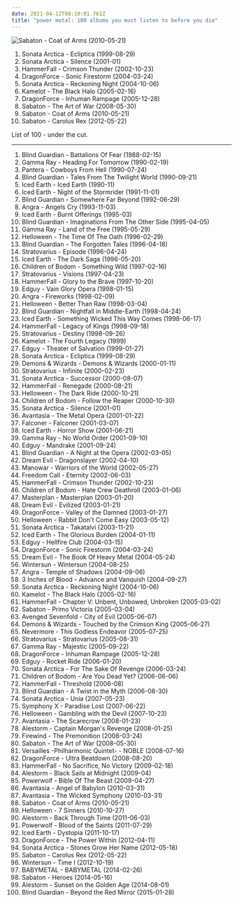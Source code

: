 ```yaml
---
date: 2021-04-12T08:10:01.761Z
title: "power metal: 100 albums you must listen to before you die"
---
```

![Sabaton - Coat of Arms (2010-05-21)](https://img.discogs.com/7-kMUmFdSyBS3gp0q5PgjHxrukA=/fit-in/310x300/filters:strip_icc():format(jpeg):mode_rgb():quality(90)/discogs-images/R-6408030-1418487180-9766.jpeg.jpg "Sabaton - Coat of Arms (2010-05-21)")
<ol class="albums">
<li data-cover="https://img.discogs.com/CaR0hAGxYwdPJprJhqkSijrOI4M=/fit-in/600x600/filters:strip_icc():format(jpeg):mode_rgb():quality(90)/discogs-images/R-9148979-1475657931-8185.jpeg.jpg" data-tags="power metal" role="button">Sonata Arctica - Ecliptica (1999-08-29)</li>
<li data-cover="https://img.discogs.com/NE8MbLeSqyI38QRActTLCnKZhgY=/fit-in/600x540/filters:strip_icc():format(jpeg):mode_rgb():quality(90)/discogs-images/R-4196283-1358239561-7690.jpeg.jpg" data-tags="power metal" role="button">Sonata Arctica - Silence (2001-01)</li>
<li data-cover="https://img.discogs.com/1-vKmbyVlW9TN7B4y9NS6WEd-zs=/fit-in/600x525/filters:strip_icc():format(jpeg):mode_rgb():quality(90)/discogs-images/R-8359429-1460066424-8916.jpeg.jpg" data-tags="power metal, heavy metal" role="button">HammerFall - Crimson Thunder (2002-10-23)</li>
<li data-cover="http://coverartarchive.org/release/9f34075b-ed8f-4582-bc65-29c8cd0dd662/13245906998-500.jpg" data-tags="power metal" role="button">DragonForce - Sonic Firestorm (2004-03-24)</li>
<li data-cover="https://img.discogs.com/NE8MbLeSqyI38QRActTLCnKZhgY=/fit-in/600x540/filters:strip_icc():format(jpeg):mode_rgb():quality(90)/discogs-images/R-4196283-1358239561-7690.jpeg.jpg" data-tags="power metal" role="button">Sonata Arctica - Reckoning Night (2004-10-06)</li>
<li data-cover="https://img.discogs.com/ZUZ86A3lUZawBsMX0zAAvQHU3h8=/fit-in/600x525/filters:strip_icc():format(jpeg):mode_rgb():quality(90)/discogs-images/R-4585588-1369145138-1043.jpeg.jpg" data-tags="power metal" role="button">Kamelot - The Black Halo (2005-02-16)</li>
<li data-cover="http://coverartarchive.org/release/0c651f89-8875-411a-b9cf-176d3056d79d/4621307167-500.jpg" data-tags="power metal" role="button">DragonForce - Inhuman Rampage (2005-12-28)</li>
<li data-cover="http://coverartarchive.org/release/bcb0bdfc-1a99-4478-9002-d6ab9e7353cc/24486169115-500.jpg" data-tags="power metal" role="button">Sabaton - The Art of War (2008-05-30)</li>
<li data-cover="https://img.discogs.com/7-kMUmFdSyBS3gp0q5PgjHxrukA=/fit-in/310x300/filters:strip_icc():format(jpeg):mode_rgb():quality(90)/discogs-images/R-6408030-1418487180-9766.jpeg.jpg" data-tags="power metal" role="button">Sabaton - Coat of Arms (2010-05-21)</li>
<li data-cover="http://coverartarchive.org/release/714ae6d3-196b-4c92-9825-797ddbb104af/12224155771-500.jpg" data-tags="power metal" role="button">Sabaton - Carolus Rex (2012-05-22)</li>
</ol>
List of 100 - under the cut.
<!-- more -->

_________________

<ol class="albums">
<li data-cover="http://coverartarchive.org/release/7365bb36-ce85-4472-9cd2-8aaf6e793e6e/7844379965-500.jpg" data-tags="speed metal" role="button">
Blind Guardian - Battalions Of Fear (1988-02-15)
</li>
<li data-cover="https://img.discogs.com/H7tCONZEF37aU5bk4T2kIMTNnbE=/fit-in/600x592/filters:strip_icc():format(jpeg):mode_rgb():quality(90)/discogs-images/R-11096505-1509797188-8988.jpeg.jpg" data-tags="power metal" role="button">
Gamma Ray - Heading For Tomorrow (1990-02-19)
</li>
<li data-cover="http://coverartarchive.org/release/d3b576ce-d867-4f65-8c7d-127da06b41a7/1211399834-500.jpg" data-tags="thrash metal, groove metal" role="button">
Pantera - Cowboys From Hell (1990-07-24)
</li>
<li data-cover="http://coverartarchive.org/release/ae908c04-9df5-4f10-8036-95c6733e2aa5/1280872808-500.jpg" data-tags="power metal" role="button">
Blind Guardian - Tales From The Twilight World (1990-09-21)
</li>
<li data-cover="https://img.discogs.com/Yrw5riiqgi8_R9X8mhYGqKxE2Fg=/fit-in/300x300/filters:strip_icc():format(jpeg):mode_rgb():quality(90)/discogs-images/R-5951190-1407186042-3873.jpeg.jpg" data-tags="power metal, thrash metal" role="button">
Iced Earth - Iced Earth (1990-11)
</li>
<li data-cover="http://coverartarchive.org/release/c31686ee-fa0c-3768-9339-09e913147253/1282237285-500.jpg" data-tags="power metal, heavy metal, thrash metal" role="button">
Iced Earth - Night of the Stormrider (1991-11-01)
</li>
<li data-cover="http://coverartarchive.org/release/99ea0a72-1d34-4172-95d9-36c8f305ab12/27527815932-500.jpg" data-tags="power metal" role="button">
Blind Guardian - Somewhere Far Beyond (1992-06-29)
</li>
<li data-cover="http://coverartarchive.org/release/050e7238-9751-4521-91b6-89c672eac590/6734728782-500.jpg" data-tags="power metal" role="button">
Angra - Angels Cry (1993-11-03)
</li>
<li data-cover="http://coverartarchive.org/release/8ed7f38a-8560-3b38-9929-e16a068ec713/7490434909-500.jpg" data-tags="power metal, heavy metal" role="button">
Iced Earth - Burnt Offerings (1995-03)
</li>
<li data-cover="http://coverartarchive.org/release/de0d36bc-fce4-4e93-afd1-08f9ebbdd775/6867304773-500.jpg" data-tags="power metal" role="button">
Blind Guardian - Imaginations From The Other Side (1995-04-05)
</li>
<li data-cover="http://coverartarchive.org/release/b77474b9-d4a5-4e54-9376-376be8f91e37/10070900174-500.jpg" data-tags="power metal" role="button">
Gamma Ray - Land of the Free (1995-05-29)
</li>
<li data-cover="https://img.discogs.com/vbdrkLzTvR2_GgbnxsKrDAbI91U=/fit-in/476x476/filters:strip_icc():format(jpeg):mode_rgb():quality(90)/discogs-images/R-4913814-1391351829-7493.jpeg.jpg" data-tags="power metal" role="button">
Helloween - The Time Of The Oath (1996-02-29)
</li>
<li data-cover="http://coverartarchive.org/release/e4a4e75b-18cf-3da8-92e8-6dc0be5a9918/7844681438-500.jpg" data-tags="power metal" role="button">
Blind Guardian - The Forgotten Tales (1996-04-18)
</li>
<li data-cover="https://img.discogs.com/Ehg1UWIR2LOFYC-zR-eaywAAbik=/fit-in/600x918/filters:strip_icc():format(jpeg):mode_rgb():quality(90)/discogs-images/R-6774225-1443346722-5599.jpeg.jpg" data-tags="power metal" role="button">
Stratovarius - Episode (1996-04-24)
</li>
<li data-cover="https://img.discogs.com/WeOpxeolCLMCOCFdIDxAM5TCnOk=/fit-in/600x516/filters:strip_icc():format(jpeg):mode_rgb():quality(90)/discogs-images/R-6092807-1446529825-4734.jpeg.jpg" data-tags="power metal" role="button">
Iced Earth - The Dark Saga (1996-05-20)
</li>
<li data-cover="http://coverartarchive.org/release/9ff322ef-5dac-4129-b67a-b101c30efaca/4259294119-500.jpg" data-tags="melodic death metal" role="button">
Children of Bodom - Something Wild (1997-02-16)
</li>
<li data-cover="https://img.discogs.com/rGk8JZTbq0cMG--FXbNcLhoGGGU=/fit-in/600x600/filters:strip_icc():format(jpeg):mode_rgb():quality(90)/discogs-images/R-467847-1529268889-6877.jpeg.jpg" data-tags="power metal" role="button">
Stratovarius - Visions (1997-04-23)
</li>
<li data-cover="https://img.discogs.com/zgQnPXdX_1IGwYpZaGUJ-15VAUw=/fit-in/600x600/filters:strip_icc():format(jpeg):mode_rgb():quality(90)/discogs-images/R-6296588-1585598536-4340.jpeg.jpg" data-tags="power metal" role="button">
HammerFall - Glory to the Brave (1997-10-20)
</li>
<li data-cover="https://img.discogs.com/fQnwI0aU_V5W90p504QELel7gsQ=/fit-in/600x589/filters:strip_icc():format(jpeg):mode_rgb():quality(90)/discogs-images/R-614448-1328826638.jpeg.jpg" data-tags="power metal" role="button">
Edguy - Vain Glory Opera (1998-01-15)
</li>
<li data-cover="https://img.discogs.com/aBvKEmTJVHuAUJwPP97OzhHzYeE=/fit-in/400x400/filters:strip_icc():format(jpeg):mode_rgb():quality(90)/discogs-images/R-3524203-1411202068-9110.jpeg.jpg" data-tags="power metal" role="button">
Angra - Fireworks (1998-02-09)
</li>
<li data-cover="https://img.discogs.com/67KhfobdL38psLKIIgP-HYS-fcI=/fit-in/600x524/filters:strip_icc():format(jpeg):mode_rgb():quality(90)/discogs-images/R-2417358-1482019010-1004.jpeg.jpg" data-tags="power metal" role="button">
Helloween - Better Than Raw (1998-03-04)
</li>
<li data-cover="http://coverartarchive.org/release/79a304b8-b5bc-4a61-82ac-6865cc67ee22/5453504019-500.jpg" data-tags="power metal" role="button">
Blind Guardian - Nightfall in Middle-Earth (1998-04-24)
</li>
<li data-cover="http://coverartarchive.org/release/a5c27001-6dba-31a8-9f71-d50d89b0348b/7450806557-500.jpg" data-tags="power metal, heavy metal" role="button">
Iced Earth - Something Wicked This Way Comes (1998-06-17)
</li>
<li data-cover="http://coverartarchive.org/release/f49c361e-fbac-4aac-b11d-a79dc7a8be73/1282074689-500.jpg" data-tags="power metal" role="button">
HammerFall - Legacy of Kings (1998-09-18)
</li>
<li data-cover="http://coverartarchive.org/release/3186a249-7d7a-495b-95c3-901877ed72c8/2137862723-500.jpg" data-tags="power metal" role="button">
Stratovarius - Destiny (1998-09-26)
</li>
<li data-cover="https://img.discogs.com/cUmOFPztRdAG2wv6wUYEemsptc0=/fit-in/306x500/filters:strip_icc():format(jpeg):mode_rgb():quality(90)/discogs-images/R-7110308-1433935129-1882.jpeg.jpg" data-tags="power metal" role="button">
Kamelot - The Fourth Legacy (1999)
</li>
<li data-cover="https://img.discogs.com/3R3MKE3t6Lf4Zn33WCjCe7jlHlU=/fit-in/500x500/filters:strip_icc():format(jpeg):mode_rgb():quality(90)/discogs-images/R-4520380-1367216737-2419.jpeg.jpg" data-tags="power metal" role="button">
Edguy - Theater of Salvation (1999-01-27)
</li>
<li data-cover="https://img.discogs.com/CaR0hAGxYwdPJprJhqkSijrOI4M=/fit-in/600x600/filters:strip_icc():format(jpeg):mode_rgb():quality(90)/discogs-images/R-9148979-1475657931-8185.jpeg.jpg" data-tags="power metal" role="button">
Sonata Arctica - Ecliptica (1999-08-29)
</li>
<li data-cover="https://img.discogs.com/DUuhcvDX-7L4TO6vwxhwHY79VtQ=/fit-in/600x596/filters:strip_icc():format(jpeg):mode_rgb():quality(90)/discogs-images/R-14373443-1573229582-5890.jpeg.jpg" data-tags="power metal" role="button">
Demons & Wizards - Demons & Wizards (2000-01-11)
</li>
<li data-cover="http://coverartarchive.org/release/82550065-2f56-4a1c-8b2a-c0362d499c05/1121197212-500.jpg" data-tags="power metal" role="button">
Stratovarius - Infinite (2000-02-23)
</li>
<li data-cover="http://coverartarchive.org/release/494fd0f7-5cb4-4e69-a1ad-f6df305e0ff6/8691948897-500.jpg" data-tags="power metal" role="button">
Sonata Arctica - Successor (2000-08-07)
</li>
<li data-cover="https://img.discogs.com/zgQnPXdX_1IGwYpZaGUJ-15VAUw=/fit-in/600x600/filters:strip_icc():format(jpeg):mode_rgb():quality(90)/discogs-images/R-6296588-1585598536-4340.jpeg.jpg" data-tags="power metal" role="button">
HammerFall - Renegade (2000-08-21)
</li>
<li data-cover="http://coverartarchive.org/release/351e5578-2bdd-452e-b4ba-b2d13518eeb1/6834755855-500.jpg" data-tags="power metal" role="button">
Helloween - The Dark Ride (2000-10-21)
</li>
<li data-cover="https://img.discogs.com/Iuh_3hhVbLW2FRcA4SxICKl_OzA=/fit-in/600x600/filters:strip_icc():format(jpeg):mode_rgb():quality(90)/discogs-images/R-2962012-1310060734.jpeg.jpg" data-tags="melodic death metal" role="button">
Children of Bodom - Follow the Reaper (2000-10-30)
</li>
<li data-cover="https://img.discogs.com/NE8MbLeSqyI38QRActTLCnKZhgY=/fit-in/600x540/filters:strip_icc():format(jpeg):mode_rgb():quality(90)/discogs-images/R-4196283-1358239561-7690.jpeg.jpg" data-tags="power metal" role="button">
Sonata Arctica - Silence (2001-01)
</li>
<li data-cover="http://coverartarchive.org/release/1e787755-4982-49f6-8e35-cbb7656c1116/17513910022-500.jpg" data-tags="power metal, symphonic metal" role="button">
Avantasia - The Metal Opera (2001-01-22)
</li>
<li data-cover="http://coverartarchive.org/release/64134afb-c1de-45f2-939e-a55b08478b97/7843364132-500.jpg" data-tags="power metal" role="button">
Falconer - Falconer (2001-03-07)
</li>
<li data-cover="https://img.discogs.com/WeOpxeolCLMCOCFdIDxAM5TCnOk=/fit-in/600x516/filters:strip_icc():format(jpeg):mode_rgb():quality(90)/discogs-images/R-6092807-1446529825-4734.jpeg.jpg" data-tags="power metal" role="button">
Iced Earth - Horror Show (2001-06-21)
</li>
<li data-cover="http://coverartarchive.org/release/0ae31164-0811-48b4-85a3-5763dcf8493c/25711256662-500.jpg" data-tags="power metal" role="button">
Gamma Ray - No World Order (2001-09-10)
</li>
<li data-cover="https://img.discogs.com/fQnwI0aU_V5W90p504QELel7gsQ=/fit-in/600x589/filters:strip_icc():format(jpeg):mode_rgb():quality(90)/discogs-images/R-614448-1328826638.jpeg.jpg" data-tags="power metal" role="button">
Edguy - Mandrake (2001-09-24)
</li>
<li data-cover="http://coverartarchive.org/release/fb4a053e-7139-49e4-9aa6-bf1f29299b3c/1633190014-500.jpg" data-tags="power metal" role="button">
Blind Guardian - A Night at the Opera (2002-03-05)
</li>
<li data-cover="http://coverartarchive.org/release/48f96bea-8bb4-4522-ad41-497590121c7b/14160241341-500.jpg" data-tags="power metal, heavy metal" role="button">
Dream Evil - Dragonslayer (2002-04-10)
</li>
<li data-cover="http://coverartarchive.org/release/a0d8f3e3-58f8-4990-908a-1158dd70d9c2/5961013286-500.jpg" data-tags="heavy metal" role="button">
Manowar - Warriors of the World (2002-05-27)
</li>
<li data-cover="http://coverartarchive.org/release/8f9630af-1876-4a77-a33e-9d4cdca35ec0/17223666119-500.jpg" data-tags="power metal" role="button">
Freedom Call - Eternity (2002-06-03)
</li>
<li data-cover="https://img.discogs.com/1-vKmbyVlW9TN7B4y9NS6WEd-zs=/fit-in/600x525/filters:strip_icc():format(jpeg):mode_rgb():quality(90)/discogs-images/R-8359429-1460066424-8916.jpeg.jpg" data-tags="power metal, heavy metal" role="button">
HammerFall - Crimson Thunder (2002-10-23)
</li>
<li data-cover="http://coverartarchive.org/release/fa0410bd-35e3-43de-aa19-efa559a485b3/3192372073-500.jpg" data-tags="melodic death metal" role="button">
Children of Bodom - Hate Crew Deathroll (2003-01-06)
</li>
<li data-cover="https://img.discogs.com/EebFe5We3UO2zqXT6tD2nar8ZbQ=/fit-in/500x500/filters:strip_icc():format(jpeg):mode_rgb():quality(90)/discogs-images/R-3856397-1347059602-8973.jpeg.jpg" data-tags="power metal" role="button">
Masterplan - Masterplan (2003-01-20)
</li>
<li data-cover="http://coverartarchive.org/release/652d0615-7a3a-45ff-a25a-e93a7debf66f/14160274851-500.jpg" data-tags="power metal, heavy metal" role="button">
Dream Evil - Evilized (2003-01-21)
</li>
<li data-cover="https://img.discogs.com/lTfVC2Yd0qirT1ojk-KSuJmIBlk=/fit-in/500x500/filters:strip_icc():format(jpeg):mode_rgb():quality(90)/discogs-images/R-3132626-1317270178.jpeg.jpg" data-tags="power metal" role="button">
DragonForce - Valley of the Damned (2003-01-27)
</li>
<li data-cover="https://img.discogs.com/67KhfobdL38psLKIIgP-HYS-fcI=/fit-in/600x524/filters:strip_icc():format(jpeg):mode_rgb():quality(90)/discogs-images/R-2417358-1482019010-1004.jpeg.jpg" data-tags="power metal" role="button">
Helloween - Rabbit Don't Come Easy (2003-05-12)
</li>
<li data-cover="http://coverartarchive.org/release/a451a0f9-d759-4fc6-8a10-3b9794e9216c/10591666065-500.jpg" data-tags="power metal" role="button">
Sonata Arctica - Takatalvi (2003-11-21)
</li>
<li data-cover="http://coverartarchive.org/release/67511813-9166-4d72-891d-a05e4cef108e/8414889362-500.jpg" data-tags="power metal, heavy metal" role="button">
Iced Earth - The Glorious Burden (2004-01-11)
</li>
<li data-cover="https://img.discogs.com/WhXhokiV8v5L7DdSwHdN_qfBWro=/fit-in/600x599/filters:strip_icc():format(jpeg):mode_rgb():quality(90)/discogs-images/R-614825-1161947856.jpeg.jpg" data-tags="power metal" role="button">
Edguy - Hellfire Club (2004-03-15)
</li>
<li data-cover="http://coverartarchive.org/release/9f34075b-ed8f-4582-bc65-29c8cd0dd662/13245906998-500.jpg" data-tags="power metal" role="button">
DragonForce - Sonic Firestorm (2004-03-24)
</li>
<li data-cover="http://coverartarchive.org/release/25d1deb9-d696-4291-bd0c-4c8edf976de4/997844203-500.jpg" data-tags="power metal, heavy metal" role="button">
Dream Evil - The Book Of Heavy Metal (2004-05-24)
</li>
<li data-cover="http://coverartarchive.org/release/b4f9f593-9df6-4b7c-90c9-94fac1e96ef5/24755686201-500.jpg" data-tags="melodic death metal" role="button">
Wintersun - Wintersun (2004-08-25)
</li>
<li data-cover="http://coverartarchive.org/release/b0839b8b-a0c8-3966-b567-93e3ffa00155/10455552232-500.jpg" data-tags="power metal" role="button">
Angra - Temple of Shadows (2004-09-06)
</li>
<li data-cover="http://coverartarchive.org/release/2729a116-d5a4-4e20-9f93-1145c0a53c5b/5848092088-500.jpg" data-tags="heavy metal, power metal" role="button">
3 Inches of Blood - Advance and Vanquish (2004-09-27)
</li>
<li data-cover="https://img.discogs.com/NE8MbLeSqyI38QRActTLCnKZhgY=/fit-in/600x540/filters:strip_icc():format(jpeg):mode_rgb():quality(90)/discogs-images/R-4196283-1358239561-7690.jpeg.jpg" data-tags="power metal" role="button">
Sonata Arctica - Reckoning Night (2004-10-06)
</li>
<li data-cover="https://img.discogs.com/ZUZ86A3lUZawBsMX0zAAvQHU3h8=/fit-in/600x525/filters:strip_icc():format(jpeg):mode_rgb():quality(90)/discogs-images/R-4585588-1369145138-1043.jpeg.jpg" data-tags="power metal" role="button">
Kamelot - The Black Halo (2005-02-16)
</li>
<li data-cover="https://img.discogs.com/zgQnPXdX_1IGwYpZaGUJ-15VAUw=/fit-in/600x600/filters:strip_icc():format(jpeg):mode_rgb():quality(90)/discogs-images/R-6296588-1585598536-4340.jpeg.jpg" data-tags="power metal" role="button">
HammerFall - Chapter V: Unbent, Unbowed, Unbroken (2005-03-02)
</li>
<li data-cover="http://coverartarchive.org/release/47332f21-e56f-485f-a353-df65e2478e49/5389029177-500.jpg" data-tags="power metal" role="button">
Sabaton - Primo Victoria (2005-03-04)
</li>
<li data-cover="http://coverartarchive.org/release/4f7c1a59-92b1-4ba7-919f-b61a3b4b8d2a/12051036941-500.jpg" data-tags="metal, hard rock" role="button">
Avenged Sevenfold - City of Evil (2005-06-07)
</li>
<li data-cover="http://coverartarchive.org/release/98ec9bed-7912-3faa-994d-39b045c2842d/4309139312-500.jpg" data-tags="power metal" role="button">
Demons & Wizards - Touched by the Crimson King (2005-06-27)
</li>
<li data-cover="http://coverartarchive.org/release/b0f0b904-5b74-39d2-92a6-8005d253f5ca/20086650973-500.jpg" data-tags="progressive metal, thrash metal" role="button">
Nevermore - This Godless Endeavor (2005-07-25)
</li>
<li data-cover="http://coverartarchive.org/release/989617a5-fd35-3119-a1b2-d369504325ca/2137869058-500.jpg" data-tags="power metal" role="button">
Stratovarius - Stratovarius (2005-08-31)
</li>
<li data-cover="http://coverartarchive.org/release/295a0816-ab5f-4fd0-a09f-c6055805ce16/14222280979-500.jpg" data-tags="power metal" role="button">
Gamma Ray - Majestic (2005-09-22)
</li>
<li data-cover="http://coverartarchive.org/release/0c651f89-8875-411a-b9cf-176d3056d79d/4621307167-500.jpg" data-tags="power metal" role="button">
DragonForce - Inhuman Rampage (2005-12-28)
</li>
<li data-cover="http://coverartarchive.org/release/4ffeaf25-cb9c-4f23-a6e6-17079b91b3eb/3921954025-500.jpg" data-tags="power metal" role="button">
Edguy - Rocket Ride (2006-01-20)
</li>
<li data-cover="http://coverartarchive.org/release/05a01238-7c55-3350-b66d-f69f839f6cae/4742571296-500.jpg" data-tags="power metal" role="button">
Sonata Arctica - For The Sake Of Revenge (2006-03-24)
</li>
<li data-cover="http://coverartarchive.org/release/0c087098-f0ef-4291-b12f-55305d11cfc2/28879561332-500.jpg" data-tags="melodic death metal" role="button">
Children of Bodom - Are You Dead Yet? (2006-06-06)
</li>
<li data-cover="http://coverartarchive.org/release/8f2602ad-224e-42d1-ad43-186883766a95/22298558263-500.jpg" data-tags="power metal" role="button">
HammerFall - Threshold (2006-08)
</li>
<li data-cover="http://coverartarchive.org/release/aadad9c8-6abd-4b27-816b-1c904c58533d/1484443030-500.jpg" data-tags="power metal" role="button">
Blind Guardian - A Twist in the Myth (2006-08-30)
</li>
<li data-cover="http://coverartarchive.org/release/31f67aec-002f-4b54-9aec-ae39095c7992/22559397129-500.jpg" data-tags="power metal" role="button">
Sonata Arctica - Unia (2007-05-23)
</li>
<li data-cover="https://img.discogs.com/5vy2hHgKoje6nFvIPSpCvY2jMoA=/fit-in/600x439/filters:strip_icc():format(jpeg):mode_rgb():quality(90)/discogs-images/R-16490664-1608061264-7713.jpeg.jpg" data-tags="progressive metal" role="button">
Symphony X - Paradise Lost (2007-06-22)
</li>
<li data-cover="http://coverartarchive.org/release/c3212ee8-b50d-3511-b830-19bad4070c3d/20719326770-500.jpg" data-tags="power metal" role="button">
Helloween - Gambling with the Devil (2007-10-23)
</li>
<li data-cover="http://coverartarchive.org/release/cf68f77f-7e28-4afb-b51e-e15b42a86a3e/8143822806-500.jpg" data-tags="power metal" role="button">
Avantasia - The Scarecrow (2008-01-23)
</li>
<li data-cover="http://coverartarchive.org/release/61addf0d-1165-47e7-9665-a3eec9d0cf6f/2634516991-500.jpg" data-tags="folk metal, pirate metal" role="button">
Alestorm - Captain Morgan's Revenge (2008-01-25)
</li>
<li data-cover="http://coverartarchive.org/release/4106c5e2-d1ec-47d8-9676-22167b3667b9/14972188877-500.jpg" data-tags="power metal" role="button">
Firewind - The Premonition (2008-03-24)
</li>
<li data-cover="http://coverartarchive.org/release/bcb0bdfc-1a99-4478-9002-d6ab9e7353cc/24486169115-500.jpg" data-tags="power metal" role="button">
Sabaton - The Art of War (2008-05-30)
</li>
<li data-cover="https://via.placeholder.com/450" data-tags="symphonic metal, power metal" role="button">
Versailles -Philharmonic Quintet- - NOBLE (2008-07-16)
</li>
<li data-cover="https://img.discogs.com/jhIpxvsl_DaZCKiuOs4P3s_ldbA=/fit-in/600x542/filters:strip_icc():format(jpeg):mode_rgb():quality(90)/discogs-images/R-14191914-1569597066-6966.jpeg.jpg" data-tags="power metal" role="button">
DragonForce - Ultra Beatdown (2008-08-20)
</li>
<li data-cover="http://coverartarchive.org/release/36039c76-34a4-4050-8498-07c56d2a41ae/1282071934-500.jpg" data-tags="power metal, heavy metal" role="button">
HammerFall - No Sacrifice, No Victory (2009-02-18)
</li>
<li data-cover="http://coverartarchive.org/release/385ad8b3-cee4-36c6-869d-61ee12a65648/15392267057-500.jpg" data-tags="folk metal, power metal, pirate metal" role="button">
Alestorm - Black Sails at Midnight (2009-04)
</li>
<li data-cover="http://coverartarchive.org/release/0b82be3f-5e1b-4e4b-b2f0-d6db9056b183/11058782239-500.jpg" data-tags="power metal" role="button">
Powerwolf - Bible Of The Beast (2009-04-27)
</li>
<li data-cover="http://coverartarchive.org/release/57948363-574a-4bd7-bdda-05e8621ef4dc/24801393195-500.jpg" data-tags="power metal" role="button">
Avantasia - Angel of Babylon (2010-03-31)
</li>
<li data-cover="http://coverartarchive.org/release/df5bf691-a022-4906-9b9e-b94902479ac5/17061803038-500.jpg" data-tags="power metal" role="button">
Avantasia - The Wicked Symphony (2010-03-31)
</li>
<li data-cover="https://img.discogs.com/7-kMUmFdSyBS3gp0q5PgjHxrukA=/fit-in/310x300/filters:strip_icc():format(jpeg):mode_rgb():quality(90)/discogs-images/R-6408030-1418487180-9766.jpeg.jpg" data-tags="power metal" role="button">
Sabaton - Coat of Arms (2010-05-21)
</li>
<li data-cover="http://coverartarchive.org/release/b60901a1-4012-47f1-9524-b0c09939d00a/8368452395-500.jpg" data-tags="power metal" role="button">
Helloween - 7 Sinners (2010-10-27)
</li>
<li data-cover="http://coverartarchive.org/release/c60322e5-8598-41b4-b019-180a0080b335/27850943118-500.jpg" data-tags="folk metal" role="button">
Alestorm - Back Through Time (2011-06-03)
</li>
<li data-cover="http://coverartarchive.org/release/3c0f0ece-6477-47f4-a158-4d21d809d007/11058813454-500.jpg" data-tags="power metal" role="button">
Powerwolf - Blood of the Saints (2011-07-29)
</li>
<li data-cover="http://coverartarchive.org/release/7f25344f-f18f-44ad-8764-e366eb09b776/7497289831-500.jpg" data-tags="power metal" role="button">
Iced Earth - Dystopia (2011-10-17)
</li>
<li data-cover="https://img.discogs.com/lTfVC2Yd0qirT1ojk-KSuJmIBlk=/fit-in/500x500/filters:strip_icc():format(jpeg):mode_rgb():quality(90)/discogs-images/R-3132626-1317270178.jpeg.jpg" data-tags="power metal" role="button">
DragonForce - The Power Within (2012-04-11)
</li>
<li data-cover="http://coverartarchive.org/release/f0c7b58e-cd77-43d8-bc8a-fee6ac070520/17667773275-500.jpg" data-tags="power metal" role="button">
Sonata Arctica - Stones Grow Her Name (2012-05-18)
</li>
<li data-cover="http://coverartarchive.org/release/714ae6d3-196b-4c92-9825-797ddbb104af/12224155771-500.jpg" data-tags="power metal" role="button">
Sabaton - Carolus Rex (2012-05-22)
</li>
<li data-cover="http://coverartarchive.org/release/604eb43a-153c-4b63-92e6-ae59eca19505/2175641483-500.jpg" data-tags="melodic death metal, symphonic metal, progressive blackened homoerotic weeaboo metal, leather daddy rape soundtrack, misanthropic gay romance nostalgia metal, neo-erotic spandex metal" role="button">
Wintersun - Time I (2012-10-19)
</li>
<li data-cover="http://coverartarchive.org/release/e5c0f2cc-692c-46e2-af7d-4404c95e1550/6434003625-500.jpg" data-tags="metal, j-pop, kawaii metal" role="button">
BABYMETAL - BABYMETAL (2014-02-26)
</li>
<li data-cover="http://coverartarchive.org/release/f1dee7c7-0896-480e-9d3b-a73fdfa4feb5/13186707091-500.jpg" data-tags="power metal" role="button">
Sabaton - Heroes (2014-05-16)
</li>
<li data-cover="http://coverartarchive.org/release/688c6472-0cb6-4f11-92be-c2685ce33702/8049734118-500.jpg" data-tags="folk metal, power metal" role="button">
Alestorm - Sunset on the Golden Age (2014-08-01)
</li>
<li data-cover="http://coverartarchive.org/release/4e9772d7-04c9-471d-b9e4-f5f90724b8ee/9026038350-500.jpg" data-tags="power metal" role="button">
Blind Guardian - Beyond the Red Mirror (2015-01-28)
</li>
</ol>